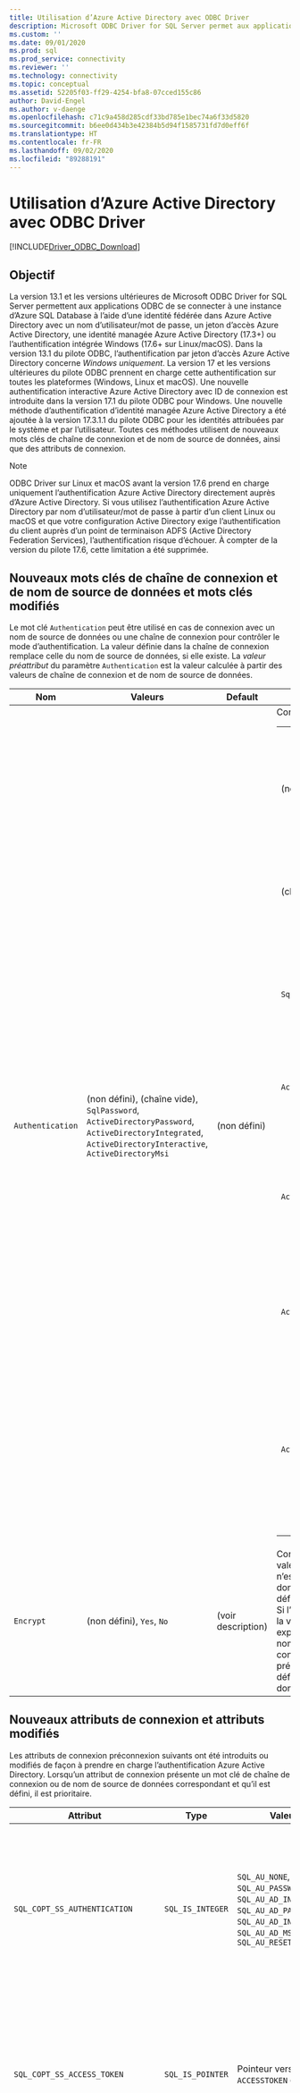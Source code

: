 ```yaml
---
title: Utilisation d’Azure Active Directory avec ODBC Driver
description: Microsoft ODBC Driver for SQL Server permet aux applications ODBC de se connecter à une instance Azure SQL Database à l’aide d’Azure Active Directory.
ms.custom: ''
ms.date: 09/01/2020
ms.prod: sql
ms.prod_service: connectivity
ms.reviewer: ''
ms.technology: connectivity
ms.topic: conceptual
ms.assetid: 52205f03-ff29-4254-bfa8-07cced155c86
author: David-Engel
ms.author: v-daenge
ms.openlocfilehash: c71c9a458d285cdf33bd785e1bec74a6f33d5820
ms.sourcegitcommit: b6ee0d434b3e42384b5d94f1585731fd7d0eff6f
ms.translationtype: HT
ms.contentlocale: fr-FR
ms.lasthandoff: 09/02/2020
ms.locfileid: "89288191"
---
```

# <a name="using-azure-active-directory-with-the-odbc-driver"></a>Utilisation d’Azure Active Directory avec ODBC Driver
[!INCLUDE[Driver_ODBC_Download](../../includes/driver_odbc_download.md)]

## <a name="purpose"></a>Objectif

La version 13.1 et les versions ultérieures de Microsoft ODBC Driver for SQL Server permettent aux applications ODBC de se connecter à une instance d’Azure SQL Database à l’aide d’une identité fédérée dans Azure Active Directory avec un nom d’utilisateur/mot de passe, un jeton d’accès Azure Active Directory, une identité managée Azure Active Directory (17.3+) ou l’authentification intégrée Windows (17.6+ sur Linux/macOS). Dans la version 13.1 du pilote ODBC, l’authentification par jeton d’accès Azure Active Directory concerne _Windows uniquement_. La version 17 et les versions ultérieures du pilote ODBC prennent en charge cette authentification sur toutes les plateformes (Windows, Linux et macOS). Une nouvelle authentification interactive Azure Active Directory avec ID de connexion est introduite dans la version 17.1 du pilote ODBC pour Windows. Une nouvelle méthode d’authentification d’identité managée Azure Active Directory a été ajoutée à la version 17.3.1.1 du pilote ODBC pour les identités attribuées par le système et par l’utilisateur. Toutes ces méthodes utilisent de nouveaux mots clés de chaîne de connexion et de nom de source de données, ainsi que des attributs de connexion.

> [!NOTE]
> ODBC Driver sur Linux et macOS avant la version 17.6 prend en charge uniquement l’authentification Azure Active Directory directement auprès d’Azure Active Directory. Si vous utilisez l’authentification Azure Active Directory par nom d’utilisateur/mot de passe à partir d’un client Linux ou macOS et que votre configuration Active Directory exige l’authentification du client auprès d’un point de terminaison ADFS (Active Directory Federation Services), l’authentification risque d’échouer. À compter de la version du pilote 17.6, cette limitation a été supprimée.

## <a name="new-andor-modified-dsn-and-connection-string-keywords"></a>Nouveaux mots clés de chaîne de connexion et de nom de source de données et mots clés modifiés

Le mot clé `Authentication` peut être utilisé en cas de connexion avec un nom de source de données ou une chaîne de connexion pour contrôler le mode d’authentification. La valeur définie dans la chaîne de connexion remplace celle du nom de source de données, si elle existe. La _valeur préattribut_ du paramètre `Authentication` est la valeur calculée à partir des valeurs de chaîne de connexion et de nom de source de données.

|Nom|Valeurs|Default|Description|
|-|-|-|-|
|`Authentication`|(non défini), (chaîne vide), `SqlPassword`, `ActiveDirectoryPassword`, `ActiveDirectoryIntegrated`, `ActiveDirectoryInteractive`, `ActiveDirectoryMsi` |(non défini)|Contrôle le mode d’authentification.<table><tr><th>Valeur<th>Description<tr><td>(non défini)<td>Mode d’authentification déterminé par d’autres mots clés (options de connexion héritées existantes).<tr><td>(chaîne vide)<td>(Chaîne de connexion uniquement.) Remplace et annule une valeur `Authentication` définie dans le nom de source de données.<tr><td>`SqlPassword`<td>Authentification directe auprès d’une instance SQL Server à l’aide d’un nom d’utilisateur et d’un mot de passe.<tr><td>`ActiveDirectoryPassword`<td>Authentification avec une identité Azure Active Directory à l’aide d’un nom d’utilisateur et d’un mot de passe.<tr><td>`ActiveDirectoryIntegrated`<td>_pilote Windows et Linux/Mac 17.6+ seulement_. Authentification avec une identité Azure Active Directory à l’aide de l’authentification intégrée.<tr><td>`ActiveDirectoryInteractive`<td>(_Pilote Windows uniquement_.) Authentification avec une identité Azure Active Directory à l’aide de l’authentification interactive.<tr><td>`ActiveDirectoryMsi`<td>Authentification avec une identité Azure Active Directory à l’aide de l’authentification d’identité managée. Pour l’identité attribuée par l’utilisateur, UID est défini sur l’ID d’objet de l’identité d’utilisateur.</table>|
|`Encrypt`|(non défini), `Yes`, `No`|(voir description)|Contrôle le chiffrement pour une connexion. Si la valeur préattribut du paramètre `Authentication` n’est pas _none_ dans le nom de source de données ou la chaîne de connexion, la valeur par défaut est `Yes`. Sinon, la valeur par défaut est `No`. Si l’attribut `SQL_COPT_SS_AUTHENTICATION` remplace la valeur préattribut de `Authentication`, définissez explicitement la valeur du chiffrement dans le nom de source de données, la chaîne de connexion ou l’attribut de connexion. La valeur préattribut du chiffrement est `Yes` si la valeur est définie sur `Yes` dans le nom de source de données ou la chaîne de connexion.|

## <a name="new-andor-modified-connection-attributes"></a>Nouveaux attributs de connexion et attributs modifiés

Les attributs de connexion préconnexion suivants ont été introduits ou modifiés de façon à prendre en charge l’authentification Azure Active Directory. Lorsqu’un attribut de connexion présente un mot clé de chaîne de connexion ou de nom de source de données correspondant et qu’il est défini, il est prioritaire.

|Attribut|Type|Valeurs|Default|Description|
|-|-|-|-|-|
|`SQL_COPT_SS_AUTHENTICATION`|`SQL_IS_INTEGER`|`SQL_AU_NONE`, `SQL_AU_PASSWORD`, `SQL_AU_AD_INTEGRATED`, `SQL_AU_AD_PASSWORD`, `SQL_AU_AD_INTERACTIVE`, `SQL_AU_AD_MSI`, `SQL_AU_RESET`|(non défini)|Voir la description du mot clé `Authentication` ci-dessus. `SQL_AU_NONE` est fourni pour remplacer explicitement une valeur `Authentication` définie dans le nom de source de données ou la chaîne de connexion, tandis que `SQL_AU_RESET` annule l’attribut si celui-ci a été défini, ce qui donne la priorité à la valeur de la chaîne de connexion ou du nom de source de données.|
|`SQL_COPT_SS_ACCESS_TOKEN`|`SQL_IS_POINTER`|Pointeur vers `ACCESSTOKEN` ou Null|NULL|Si la valeur est non Null, spécifie le jeton d’accès Azure AD à utiliser. Il n’est pas correct de spécifier un jeton d’accès ainsi que des mots clés de chaîne de connexion `UID`, `PWD`, `Trusted_Connection` ou `Authentication` ou leurs attributs équivalents. <br> **REMARQUE :** La version 13.1 du pilote ODBC ne le prend en charge que sur _Windows_.|
|`SQL_COPT_SS_ENCRYPT`|`SQL_IS_INTEGER`|`SQL_EN_OFF`, `SQL_EN_ON`|(voir description)|Contrôle le chiffrement pour une connexion. `SQL_EN_OFF` et `SQL_EN_ON` désactivent et activent respectivement le chiffrement. Si la valeur préattribut du paramètre `Authentication` n’est pas _none_ ou que `SQL_COPT_SS_ACCESS_TOKEN` est défini, et que `Encrypt` n’a pas été spécifié dans le nom de source de données ou la chaîne de connexion, la valeur par défaut est `SQL_EN_ON`. Sinon, la valeur par défaut est `SQL_EN_OFF`. Si l’attribut de connexion `SQL_COPT_SS_AUTHENTICATION` a la valeur _none_, définissez explicitement `SQL_COPT_SS_ENCRYPT` sur la valeur souhaitée si `Encrypt` n’a pas été spécifié dans le nom de source de données ou la chaîne de connexion. La valeur effective de cet attribut contrôle [si le chiffrement sera utilisé pour la connexion](https://docs.microsoft.com/sql/relational-databases/native-client/features/using-encryption-without-validation).|
|`SQL_COPT_SS_OLDPWD`|\-|\-|\-|Non pris en charge avec Azure Active Directory, car les modifications de mot de passe des principaux Azure AD ne peuvent pas être effectuées par le biais d’une connexion ODBC. <br><br>L’expiration du mot de passe pour l’authentification SQL Server a été introduite dans SQL Server 2005. L’attribut `SQL_COPT_SS_OLDPWD` a été ajouté pour permettre au client de fournir à la fois l’ancien mot de passe et le nouveau dans le cadre de la connexion. Lorsque cette propriété est définie, le fournisseur n’utilisera pas le pool de connexions pour la première connexion ou pour les connexions suivantes, puisque la chaîne de connexion contiendra l’« ancien mot de passe » qui a maintenant changé.|
|`SQL_COPT_SS_INTEGRATED_SECURITY`|`SQL_IS_INTEGER`|`SQL_IS_OFF`,`SQL_IS_ON`|`SQL_IS_OFF`|_Déprécié_ ; utilisez `SQL_COPT_SS_AUTHENTICATION` défini sur `SQL_AU_AD_INTEGRATED` à la place. <br><br>Force l’utilisation de l’authentification Windows (Kerberos sur Linux et macOS) pour la validation de l’accès lors de la connexion au serveur. Lorsque l’authentification Windows est utilisée, le pilote ignore les valeurs d’identificateur d’utilisateur et de mot de passe fournies dans le cadre du traitement `SQLConnect`, `SQLDriverConnect` ou `SQLBrowseConnect`.|

## <a name="ui-additions-for-azure-active-directory-windows-driver-only"></a>Ajouts à l’interface utilisateur pour Azure Active Directory (pilote Windows uniquement)

Les interfaces utilisateur de configuration du nom de source de données et de connexion du pilote ont été améliorées de manière à intégrer les options supplémentaires nécessaires à l’utilisation de l’authentification avec Azure AD.

### <a name="creating-and-editing-dsns-in-the-ui"></a>Créer et modifier les noms de sources de données dans l’interface utilisateur

Il est possible d’utiliser les nouvelles options d’authentification Azure AD lors de la création ou de la modification d’un nom de source de données existant à l’aide de l’interface utilisateur de configuration du pilote :

`Authentication=ActiveDirectoryIntegrated` pour l’authentification intégrée Azure Active Directory sur Azure SQL Database

![L’écran de création et de modification du nom de source de données avec l’authentification intégrée Azure Active Directory sélectionnée.](windows/create-dsn-ad-integrated.png)

`Authentication=ActiveDirectoryPassword` pour l’authentification par nom d’utilisateur/mot de passe Azure Active Directory sur Azure SQL Database

![L’écran de création et de modification du nom de source de données avec l’authentification par mot de passe Azure Active Directory sélectionnée.](windows/create-dsn-ad-password.png)

`Authentication=ActiveDirectoryInteractive` pour l’authentification interactive Azure Active Directory sur Azure SQL Database

![L’écran de création et de modification du nom de source de données avec l’authentification interactive Azure Active Directory sélectionnée.](windows/create-dsn-ad-interactive.png)

`Authentication=SqlPassword` pour l’authentification par nom d’utilisateur/mot de passe pour SQL Server (Azure ou autre)

![L’écran de création et de modification du nom de source de données avec l’authentification SQL Server sélectionnée.](windows/create-dsn-ad-sql-server.png)

`Trusted_Connection=Yes` pour l’authentification intégrée Windows SSPI héritée

![L’écran de création et de modification du nom de source de données avec l’authentification Windows intégrée sélectionnée.](windows/create-dsn-win-sspi.png)

`Authentication=ActiveDirectoryMsi` pour l’authentification Managed Identity Azure Active Directory

![L’écran de création et de modification du nom de source de données avec l’authentification Identités managées pour les ressources Azure sélectionnée.](windows/create-dsn-ad-msi.png)

Les six options correspondent respectivement à `Trusted_Connection=Yes` (authentification intégrée Windows SSPI uniquement héritée) et à `Authentication=` `ActiveDirectoryIntegrated`, `SqlPassword`, `ActiveDirectoryPassword`, `ActiveDirectoryInteractive` et `ActiveDirectoryMsi`.

### <a name="sqldriverconnect-prompt-windows-driver-only"></a>Invite SQLDriverConnect (pilote Windows uniquement)

La boîte de dialogue d’invite affichée par SQLDriverConnect lorsqu’il demande les informations nécessaires pour établir la connexion contient quatre nouvelles options pour l’authentification Azure AD :

![La boîte de dialogue de connexion SQL Server affichée par SQLDriverConnect.](windows/server-login.png)

Ces options correspondent aux six mêmes options disponibles dans l’interface utilisateur de configuration du nom de source de données ci-dessus.

### <a name="example-connection-strings"></a>Exemples de chaîne de connexion
1. Authentification SQL Server : ancienne syntaxe. Le certificat de serveur n’est pas validé et le chiffrement n’est utilisé que si le serveur l’applique. Le nom d’utilisateur/mot de passe est transmis dans la chaîne de connexion.
`server=Server;database=Database;UID=UserName;PWD=Password;`
2. Authentification SQL : nouvelle syntaxe. Le client demande le chiffrement (la valeur par défaut de `Encrypt` est `true`) et le certificat de serveur est validé, quel que soit le paramètre de chiffrement (sauf si `TrustServerCertificate` a la valeur `true`). Le nom d’utilisateur/mot de passe est transmis dans la chaîne de connexion.
 `server=Server;database=Database;UID=UserName;PWD=Password;Authentication=SqlPassword;`
3. Authentification Windows intégrée (Kerberos sur Linux et macOS) avec SSPI (vers SQL Server ou SQL IaaS) : syntaxe actuelle. Le certificat de serveur n’est pas validé, sauf si le chiffrement est utilisé. 
`server=Server;database=Database;Trusted_Connection=yes;`
4. (_Pilote Windows uniquement_.) Authentification Windows intégrée avec SSPI (si la base de données cible se trouve dans SQL Server ou SQL IaaS) : nouvelle syntaxe. Le client demande le chiffrement (la valeur par défaut de `Encrypt` est `true`) et le certificat de serveur est validé, quel que soit le paramètre de chiffrement (sauf si `TrustServerCertificate` a la valeur `true`). 
`server=Server;database=Database;Authentication=ActiveDirectoryIntegrated;`
5. Authentification par nom d’utilisateur/mot de passe Azure AD (si la base de données cible se trouve dans Azure SQL Database). Le certificat de serveur est validé, quel que soit le paramètre de chiffrement (sauf si `TrustServerCertificate` a la valeur `true`). Le nom d’utilisateur/mot de passe est transmis dans la chaîne de connexion. 
`server=Server;database=Database;UID=UserName;PWD=Password;Authentication=ActiveDirectoryPassword;`
6. (_pilote Windows et Linux/macOS 17.6+ seulement_.) Authentification Windows intégrée avec ADAL, qui implique l’acceptation d’informations d’identification de compte Windows contre un jeton d’accès émis par Azure AD, en supposant que la base de données cible se trouve dans Azure SQL Database. Le certificat de serveur est validé, quel que soit le paramètre de chiffrement (sauf si `TrustServerCertificate` a la valeur `true`). Sur Linux/macOS, un ticket Kerberos approprié doit être disponible. Pour plus d’informations, consultez la section ci-dessous sur les comptes fédérés et [Utilisation de l’authentification intégrée](linux-mac/using-integrated-authentication.md).
`server=Server;database=Database;Authentication=ActiveDirectoryIntegrated;`
7. (_Pilote Windows uniquement_.) L’authentification interactive Azure AD utilise la technologie authentification multifacteur Azure pour configurer la connexion. Dans ce mode, lorsque l’ID de connexion est fourni, une boîte de dialogue d’authentification Azure est déclenchée, permettant ainsi à l’utilisateur d’entrer le mot de passe pour établir la connexion. Le nom d’utilisateur est transmis dans la chaîne de connexion.
`server=Server;database=Database;UID=UserName;Authentication=ActiveDirectoryInteractive;`

![Interface utilisateur de l’authentification Windows Azure lors de l’utilisation de l’authentification interactive Active Directory.](windows/WindowsAzureAuth.png)

8. L’authentification Managed Identity Azure Active Directory utilise l’identité attribuée par le système ou par l’utilisateur comme authentification pour configurer la connexion. Pour l’identité attribuée par l’utilisateur, UID est défini sur l’ID d’objet de l’identité d’utilisateur.<br>
Pour l'identité affectée par le système,<br>
`server=Server;database=Database;Authentication=ActiveDirectoryMsi;`<br>
Pour l’identité affectée par l’utilisateur avec l’ID objet myObjectId,<br>
`server=Server;database=Database;UID=myObjectId;Authentication=ActiveDirectoryMsi;`

> [!NOTE]
>- Si vous utilisez les options Active Directory avec un pilote ODBC Windows dont la version est ***antérieure*** à la version 17.4.2, vérifiez que la [bibliothèque d’authentification Active Directory pour SQL Server](https://go.microsoft.com/fwlink/?LinkID=513072) est installée. Si vous utilisez les pilotes Linux et macOS, vérifiez que `libcurl` est installé. Pour la version 17.2 et les versions ultérieures du pilote, il ne s’agit pas d’une dépendance explicite, car elle n’est pas requise pour les autres méthodes d’authentification ni les opérations ODBC.
>- Lorsque la configuration Azure Active Directory comprend des stratégies d’accès conditionnel et que le client est Windows 10 ou Server 2016 ou une version ultérieure, l’authentification via Integrated ou le nom d’utilisateur/mot de passe peut échouer. Les stratégies d’accès conditionnel nécessitent l’utilisation du Gestionnaire de comptes Windows (WAM), qui est pris en charge dans le pilote version 17.6 ou ultérieure pour Windows. Pour utiliser WAM, créez une nouvelle chaîne ou une valeur DWORD nommée `ADALuseWAM` dans `HKLM\Software\ODBC\ODBCINST.INI\ODBC Driver 17 for SQL Server`, `HKCU\Software\ODBC\ODBC.INI\<your-user-DSN-name>` ou `HKLM\Software\ODBC\ODBC.INI\<your-system-DSN-name>` pour la configuration globale, le nom de source de données de l’utilisateur ou la configuration de l’étendue du nom de source de données système et attribuez-lui la valeur 1. Notez que l’authentification avec WAM ne prend pas en charge l’exécution de l’application en tant qu’utilisateur différent avec `runas`. Les scénarios qui requièrent des stratégies d’accès conditionnel ne sont pas pris en charge pour Linux ou macOS.
>- Pour vous connecter avec un nom d’utilisateur de compte SQL Server et un mot de passe, vous pouvez maintenant utiliser la nouvelle option `SqlPassword`, tout particulièrement recommandée pour Azure SQL, car elle offre des paramètres de connexion plus sécurisés.
>- Pour vous connecter avec un nom d’utilisateur de compte Azure Active Directory et un mot de passe, spécifiez `Authentication=ActiveDirectoryPassword` dans la chaîne de connexion et les mots clés `UID` et `PWD` avec respectivement le nom d’utilisateur et le mot de passe.
>- Pour vous connecter avec l’authentification intégrée Windows ou Active Directory (pilote Windows et Linux/macOS 17.6+ seulement), spécifiez `Authentication=ActiveDirectoryIntegrated` dans la chaîne de connexion. Le pilote choisira automatiquement le mode d’authentification approprié. `UID` et `PWD` ne doivent pas être spécifiés.
>- Pour vous connecter avec l’authentification interactive Active Directory (pilote Windows uniquement), spécifiez `UID`.

## <a name="authenticating-with-an-access-token"></a>S’authentifier avec un jeton d’accès

L’attribut préconnexion `SQL_COPT_SS_ACCESS_TOKEN` permet d’utiliser un jeton d’accès obtenu auprès d’Azure AD pour l’authentification au lieu du nom d’utilisateur et du mot de passe, et de contourner la négociation et l’obtention d’un jeton d’accès par le pilote. Pour utiliser un jeton d’accès, définissez l’attribut de connexion `SQL_COPT_SS_ACCESS_TOKEN` sur un pointeur désignant une structure `ACCESSTOKEN` :

~~~
typedef struct AccessToken
{
    DWORD dataSize;
    BYTE data[];
} ACCESSTOKEN;
~~~

`ACCESSTOKEN` est une structure de longueur variable composée d’une _longueur_ de 4 octets suivie de _longueur_ octets de données opaques qui constituent le jeton d’accès. En raison de la façon dont SQL Server gère les jetons d’accès, un jeton d’accès obtenu au moyen d’une réponse JSON [OAuth 2.0](https://docs.microsoft.com/azure/active-directory/develop/active-directory-authentication-scenarios) doit être développé afin que chaque octet soit suivi d’un octet de remplissage 0, comme une chaîne UCS-2 contenant uniquement des caractères ASCII. Toutefois, le jeton est une valeur opaque et la longueur spécifiée, en octets, ne doit inclure AUCUNE marque de fin Null. En raison de leurs contraintes de format et de longueur considérables, cette méthode d’authentification n’est disponible que programmatiquement, par le biais de l’attribut de connexion `SQL_COPT_SS_ACCESS_TOKEN` ; Il n’existe aucun mot clé de chaîne de connexion ou de nom de source de données correspondant. La chaîne de connexion ne doit pas contenir de mots clés `UID`, `PWD`, `Authentication` ni `Trusted_Connection`.

> [!NOTE]
> La version 13.1 du pilote ODBC ne prend en charge cette authentification que sur _Windows_.

## <a name="azure-active-directory-authentication-sample-code"></a>Exemple de code d’authentification Azure Active Directory

L’exemple suivant illustre le code nécessaire pour se connecter à SQL Server à l’aide d’Azure Active Directory avec les mots clés de connexion. Notez qu’il n’est pas nécessaire de modifier le code d’application lui-même ; la chaîne de connexion ou le nom de source de données s’il est utilisé, est la seule modification nécessaire pour avoir recours à l’authentification Azure AD :
~~~
    ...
    SQLCHAR connString[] = "Driver={ODBC Driver 17 for SQL Server};Server={server};UID=myuser;PWD=myPass;Authentication=ActiveDirectoryPassword"
    ...
    SQLDriverConnect(hDbc, NULL, connString, SQL_NTS, NULL, 0, NULL, SQL_DRIVER_NOPROMPT);    
    ...
~~~
L’exemple suivant illustre le code nécessaire pour se connecter à SQL Server à l’aide d’Azure Active Directory avec l’authentification par jeton d’accès. Dans ce cas, il est nécessaire de modifier le code de l’application pour traiter le jeton d’accès et définir l’attribut de connexion associé.
~~~
    SQLCHAR connString[] = "Driver={ODBC Driver 17 for SQL Server};Server={server}"
    SQLCHAR accessToken[] = "eyJ0eXAiOi..."; // In the format extracted from an OAuth JSON response
    ...
    DWORD dataSize = 2 * strlen(accessToken);
    ACCESSTOKEN *pAccToken = malloc(sizeof(ACCESSTOKEN) + dataSize);
    pAccToken->dataSize = dataSize;
    // Expand access token with padding bytes
    for(int i = 0, j = 0; i < dataSize; i += 2, j++) {
        pAccToken->data[i] = accessToken[j];
        pAccToken->data[i+1] = 0;
    }
    ...
    SQLSetConnectAttr(hDbc, SQL_COPT_SS_ACCESS_TOKEN, (SQLPOINTER)pAccToken, SQL_IS_POINTER);
    SQLDriverConnect(hDbc, NULL, connString, SQL_NTS, NULL, 0, NULL, SQL_DRIVER_NOPROMPT);        
    ...
    free(pAccToken);
~~~
Voici un exemple de chaîne de connexion à utiliser avec l’authentification interactive Azure Active Directory. Il est à noter qu’il ne contient pas le champ PWD, car le mot de passe est entré sur l’écran Authentification Azure.
~~~
SQLCHAR connString[] = "Driver={ODBC Driver 17 for SQL Server};Server={server};UID=myuser;Authentication=ActiveDirectoryInteractive"
~~~
Voici un exemple de chaîne de connexion à utiliser avec l’authentification Managed Identity Azure Active Directory. Notez que l’UID est défini sur l’ID d’objet de l’identité attribuée par d’utilisateur.
~~~
// For system-assigned identity,
SQLCHAR connString[] = "Driver={ODBC Driver 17 for SQL Server};Server={server};Authentication=ActiveDirectoryMsi"
...
// For user-assigned identity with object ID equals to myObjectId
SQLCHAR connString[] = "Driver={ODBC Driver 17 for SQL Server};Server={server};UID=myObjectId;Authentication=ActiveDirectoryMsi"
~~~

## <a name="considerations-for-using-adfs-federated-accounts-on-linuxmacos"></a>Considérations relatives à l’utilisation des comptes fédérés ADFS sur Linux/macOS

À partir de la version 17.6, les pilotes pour Linux et macOS prennent en charge l’authentification à l’aide des comptes fédérés par ADFS Azure Active Directory à l’aide d’un nom d’utilisateur/mot de passe (`ActiveDirectoryPassword`) ou de Kerberos (`ActiveDirectoryIntegrated`). Certaines limitations dépendent de la plateforme lorsque vous utilisez le mode intégré.

Lors de l’authentification auprès d’un utilisateur dont le suffixe UPN est différent du domaine Kerberos, par exemple, un autre suffixe UPN est utilisé, il est nécessaire d’utiliser l’option Principal de l’entreprise (utilisez l’option `-E` avec `kinit` et fournissez le nom du principal sous la forme `user@federated-domain`) lors de l’obtention des tickets Kerberos. Cela permet au pilote de déterminer correctement le domaine fédéré et le domaine Kerberos.

Vous pouvez vérifier qu’un ticket Kerberos approprié est disponible en inspectant la sortie de la commande `klist`. Si le domaine fédéré est le même que le domaine Kerberos et le suffixe UPN, le nom du principal sera sous la forme `user@realm`. S’il est différent, le nom du principal doit se présenter sous la forme `user@federated-domain@realm`.

### <a name="linux"></a>Linux

Sur SuSE 11, la version de la bibliothèque Kerberos par défaut de 1.6.x ne prend pas en charge l’option Principal d’entreprise nécessaire pour utiliser d’autres suffixes UPN. Pour utiliser d’autres suffixes UPN avec l’authentification intégrée Azure AD, mettez à niveau la bibliothèque Kerberos vers 1.7 ou une version plus récente.

Sur Alpine Linux, le `libcurl` par défaut ne prend pas en charge l’authentification SPNEGO/Kerberos requise pour l’authentification intégrée Azure AD.

### <a name="macos"></a>macOS

La bibliothèque Kerberos système `kinit` prend en charge le Principal d’entreprise avec l’option `--enterprise`, mais effectue également implicitement une canonicalisation des noms, ce qui empêche l’utilisation d’autres suffixes UPN. Pour utiliser d’autres suffixes UPN avec l’authentification intégrée Azure AD, installez une bibliothèque Kerberos plus récente via `brew install krb5` et utilisez son `kinit` avec l’option `-E` comme décrit ci-dessus.

## <a name="see-also"></a>Voir aussi

[L’authentification basée sur le jeton prend en charge Azure SQL Database à l’aide de l’authentification Azure AD](/archive/blogs/sqlsecurity/token-based-authentication-support-for-azure-sql-db-using-azure-ad-auth)

[Utilisation de l’authentification intégrée](linux-mac/using-integrated-authentication.md)
